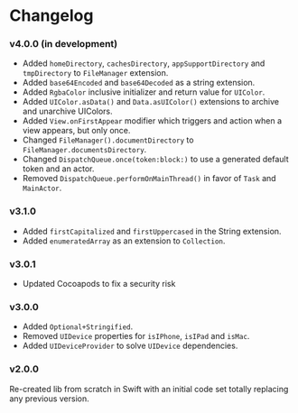 # Changelog

### v4.0.0 (in development)

- Added `homeDirectory`, `cachesDirectory`, `appSupportDirectory` and `tmpDirectory` to `FileManager` extension.
- Added `base64Encoded` and `base64Decoded` as a string extension.
- Added `RgbaColor` inclusive initializer and return value for `UIColor`.
- Added `UIColor.asData()` and `Data.asUIColor()` extensions to archive and unarchive UIColors.
- Added `View.onFirstAppear` modifier which triggers and action when a view appears, but only once.
- Changed `FileManager().documentDirectory` to `FileManager.documentsDirectory`.
- Changed `DispatchQueue.once(token:block:)` to use a generated default token and an actor.
- Removed `DispatchQueue.performOnMainThread()` in favor of `Task` and `MainActor`.

### v3.1.0

- Added `firstCapitalized` and `firstUppercased` in the String extension.
- Added `enumeratedArray` as an extension to `Collection`.

### v3.0.1

- Updated Cocoapods to fix a security risk

### v3.0.0

- Added `Optional+Stringified`.
- Removed `UIDevice` properties for `isIPhone`, `isIPad` and `isMac`.
- Added `UIDeviceProvider` to solve `UIDevice` dependencies.

### v2.0.0

Re-created lib from scratch in Swift with an initial code set totally replacing any previous version.
